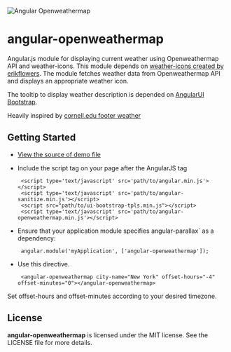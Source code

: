 

![Angular Openweathermap](https://raw.githubusercontent.com/drtechie/angular-openweathermap/master/image/weather.png)

# angular-openweathermap

Angular.js module for displaying current weather using Openweathermap API and weather-icons.
This module depends on [weather-icons created by erikflowers](https://github.com/erikflowers/weather-icons). 
The module fetches weather data from Openweathermap API and displays an appropriate weather icon.

The tooltip to display weather description is depended on [AngularUI Bootstrap](https://github.com/angular-ui/bootstrap).

Heavily inspired by [cornell.edu footer weather](http://cornell.edu/)

Getting Started
---------------

 * [View the source of demo file](https://raw.github.com/drtechie/angular-openweathermap/master/index.html)
 * Include the script tag on your page after the AngularJS tag

        <script type='text/javascript' src='path/to/angular.min.js'></script>
        <script type='text/javascript' src='path/to/angular-sanitize.min.js'></script>
        <script src="path/to/ui-bootstrap-tpls.min.js"></script>
        <script type='text/javascript' src='path/to/angular-openweathermap.min.js'></script>

 * Ensure that your application module specifies angular-parallax` as a dependency:

        angular.module('myApplication', ['angular-openweathermap']);

 * Use this directive.

        <angular-openweathermap city-name="New York" offset-hours="-4" offset-minutes="0"></angular-openweathermap>
        
  Set offset-hours and offset-minutes according to your desired timezone.
  
  
  License
  -------

**angular-openweathermap** is licensed under the MIT license. See the LICENSE file for more details.

